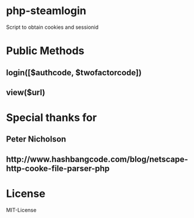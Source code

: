 # php-steamlogin
Script to obtain cookies and sessionid

<h1>Public Methods</h1>
<h2>login([$authcode, $twofactorcode])</h2>
<h2>view($url)</h2>


<h1>Special thanks for</h1>
<h2>Peter Nicholson</h2>
<h2>http://www.hashbangcode.com/blog/netscape-http-cooke-file-parser-php</h2>

<h1>License</h1>
MIT-License
